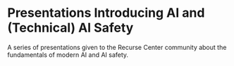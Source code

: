 # Presentations Introducing AI and (Technical) AI Safety

A series of presentations given to the Recurse Center community about the
fundamentals of modern AI and AI safety.
